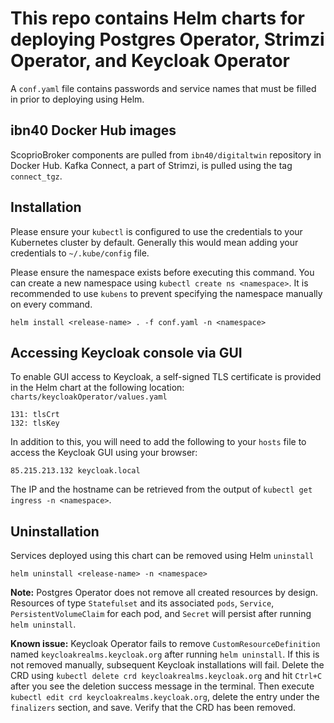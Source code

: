 # This repo contains Helm charts for deploying Postgres Operator, Strimzi Operator, and Keycloak Operator

A `conf.yaml` file contains passwords and service names that must be filled in prior to deploying using Helm.


## ibn40 Docker Hub images

ScoprioBroker components are pulled from `ibn40/digitaltwin` repository in Docker Hub. Kafka Connect, a part of Strimzi, is pulled using the tag `connect_tgz`.


## Installation

Please ensure your `kubectl` is configured to use the credentials to your Kubernetes cluster by default. Generally this would mean adding your credentials to `~/.kube/config` file.

Please ensure the namespace exists before executing this command. You can create a new namespace using `kubectl create ns <namespace>`. It is recommended to use `kubens` to prevent specifying the namespace manually on every command.
```
helm install <release-name> . -f conf.yaml -n <namespace>
```


## Accessing Keycloak console via GUI

To enable GUI access to Keycloak, a self-signed TLS certificate is provided in the Helm chart at the following location:
`charts/keycloakOperator/values.yaml`
```
131: tlsCrt
132: tlsKey
``` 
In addition to this, you will need to add the following to your `hosts` file to access the Keycloak GUI using your browser:
```
85.215.213.132 keycloak.local
```
The IP and the hostname can be retrieved from the output of `kubectl get ingress -n <namespace>`.


## Uninstallation

Services deployed using this chart can be removed using Helm `uninstall`
```
helm uninstall <release-name> -n <namespace>
```

**Note:** Postgres Operator does not remove all created resources by design. Resources of type `Statefulset` and its associated `pods`, `Service`, `PersistentVolumeClaim` for each pod, and `Secret` will persist after running `helm uninstall`.

**Known issue:** Keycloak Operator fails to remove `CustomResourceDefinition` named `keycloakrealms.keycloak.org` after running `helm uninstall`. If this is not removed manually, subsequent Keycloak installations will fail. Delete the CRD using `kubectl delete crd keycloakrealms.keycloak.org` and hit `Ctrl+C` after you see the deletion success message in the terminal. Then execute `kubectl edit crd keycloakrealms.keycloak.org`, delete the entry under the `finalizers` section, and save. Verify that the CRD has been removed.